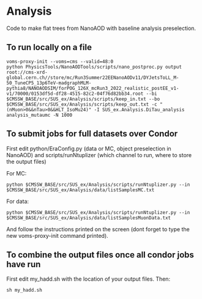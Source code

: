 # Analysis

Code to make flat trees from NanoAOD with baseline analysis preselection.

## To run locally on a file
```
voms-proxy-init --voms=cms --valid=48:0
python PhysicsTools/NanoAODTools/scripts/nano_postproc.py output root://cms-xrd-global.cern.ch//store/mc/Run3Summer22EENanoAODv11/DYJetsToLL_M-50_TuneCP5_13p6TeV-madgraphMLM-pythia8/NANOAODSIM/forPOG_126X_mcRun3_2022_realistic_postEE_v1-v1/70000/0153df5d-df28-4515-82c2-04f76d82bb34.root --bi $CMSSW_BASE/src/SUS_ex/Analysis/scripts/keep_in.txt --bo $CMSSW_BASE/src/SUS_ex/Analysis/scripts/keep_out.txt -c "(nMuon>0&&nTau>0&&HLT_IsoMu24)" -I SUS_ex.Analysis.DiTau_analysis analysis_mutaumc -N 1000
```

## To submit jobs for full datasets over Condor

First edit python/EraConfig.py (data or MC, object preselection in NanoAOD) and scripts/runNtuplizer (which channel to run, where to store the output files)

For MC:

```
python $CMSSW_BASE/src/SUS_ex/Analysis/scripts/runNtuplizer.py --in $CMSSW_BASE/src/SUS_ex/Analysis/data/listSamplesMC.txt
```

For data: 

```
python $CMSSW_BASE/src/SUS_ex/Analysis/scripts/runNtuplizer.py --in $CMSSW_BASE/src/SUS_ex/Analysis/data/listSamplesMuonData.txt
```

And follow the instructions printed on the screen (dont forget to type the new voms-proxy-init command printed). 

## To combine the output files once all condor jobs have run

First edit my\_hadd.sh with the location of your output files. Then:
```
sh my_hadd.sh
```

